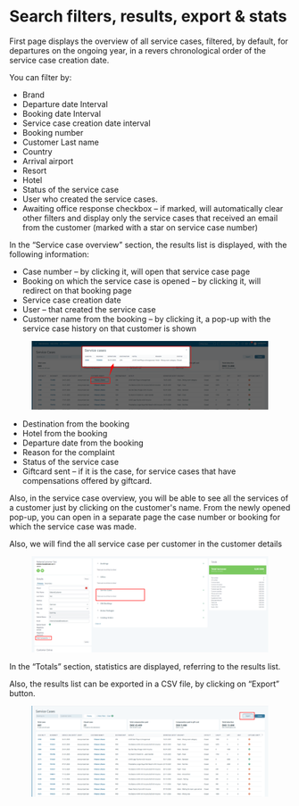 # Search filters, results, export & stats

First page displays the overview of all service cases, filtered, by default, for departures on the ongoing year, in a revers chronological order of the service case creation date.

You can filter by:

* Brand
* Departure date Interval
* Booking date Interval
* Service case creation date interval
* Booking number
* Customer Last name
* Country
* Arrival airport
* Resort
* Hotel
* Status of the service case
* User who created the service cases.
* Awaiting office response checkbox – if marked, will automatically clear other filters and display only the service cases that received an email from the customer (marked with a star on service case number)

In the “Service case overview” section, the results list is displayed, with the following information:

* Case number – by clicking it, will open that service case page
* Booking on which the service case is opened – by clicking it, will redirect on that booking page
* Service case creation date
* User – that created the service case
* Customer name from the booking – by clicking it, a pop-up with the service case history on that customer is shown

<figure><img src="../.gitbook/assets/image (20) (1) (1).png" alt=""><figcaption></figcaption></figure>

* Destination from the booking
* Hotel from the booking
* Departure date from the booking
* Reason for the complaint
* Status of the service case
* Giftcard sent – if it is the case, for service cases that have compensations offered by giftcard.

Also, in the service case overview, you will be able to see all the services of a customer just by clicking on the customer's name. From the newly opened pop-up, you can open in a separate page the case number or booking for which the service case was made.&#x20;

Also, we will find the all service case per customer in the customer details

<figure><img src="../.gitbook/assets/image (21) (1) (1).png" alt=""><figcaption></figcaption></figure>

In the “Totals” section, statistics are displayed, referring to the results list.

Also, the results list can be exported in a CSV file, by clicking on “Export” button.

<figure><img src="../.gitbook/assets/image (22) (1) (1).png" alt=""><figcaption></figcaption></figure>
